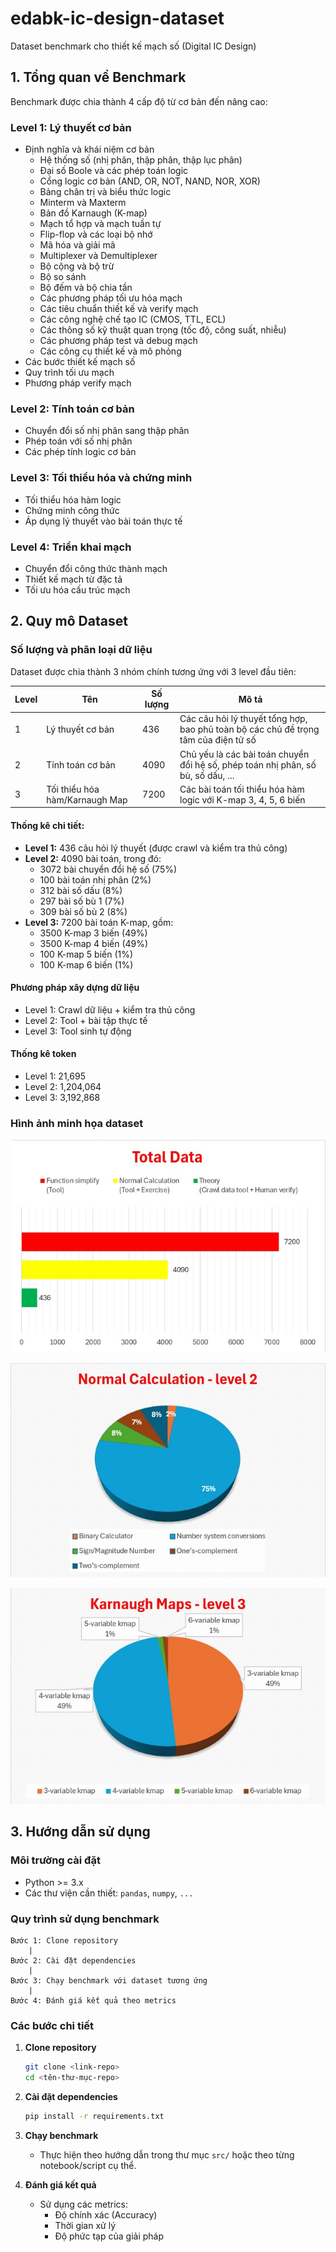 # edabk-ic-design-dataset

Dataset benchmark cho thiết kế mạch số (Digital IC Design)

## 1. Tổng quan về Benchmark

Benchmark được chia thành 4 cấp độ từ cơ bản đến nâng cao:

### Level 1: Lý thuyết cơ bản
- Định nghĩa và khái niệm cơ bản
  + Hệ thống số (nhị phân, thập phân, thập lục phân)
  + Đại số Boole và các phép toán logic
  + Cổng logic cơ bản (AND, OR, NOT, NAND, NOR, XOR)
  + Bảng chân trị và biểu thức logic
  + Minterm và Maxterm
  + Bản đồ Karnaugh (K-map)
  + Mạch tổ hợp và mạch tuần tự
  + Flip-flop và các loại bộ nhớ
  + Mã hóa và giải mã
  + Multiplexer và Demultiplexer
  + Bộ cộng và bộ trừ
  + Bộ so sánh
  + Bộ đếm và bộ chia tần
  + Các phương pháp tối ưu hóa mạch
  + Các tiêu chuẩn thiết kế và verify mạch
  + Các công nghệ chế tạo IC (CMOS, TTL, ECL)
  + Các thông số kỹ thuật quan trọng (tốc độ, công suất, nhiễu)
  + Các phương pháp test và debug mạch
  + Các công cụ thiết kế và mô phỏng
- Các bước thiết kế mạch số
- Quy trình tối ưu mạch
- Phương pháp verify mạch

### Level 2: Tính toán cơ bản
- Chuyển đổi số nhị phân sang thập phân
- Phép toán với số nhị phân
- Các phép tính logic cơ bản

### Level 3: Tối thiểu hóa và chứng minh
- Tối thiểu hóa hàm logic
- Chứng minh công thức
- Áp dụng lý thuyết vào bài toán thực tế

### Level 4: Triển khai mạch
- Chuyển đổi công thức thành mạch
- Thiết kế mạch từ đặc tả
- Tối ưu hóa cấu trúc mạch


## 2. Quy mô Dataset

### Số lượng và phân loại dữ liệu

Dataset được chia thành 3 nhóm chính tương ứng với 3 level đầu tiên:

| Level | Tên | Số lượng | Mô tả |
|-------|-----|----------|-------|
| 1 | Lý thuyết cơ bản | 436 | Các câu hỏi lý thuyết tổng hợp, bao phủ toàn bộ các chủ đề trọng tâm của điện tử số |
| 2 | Tính toán cơ bản | 4090 | Chủ yếu là các bài toán chuyển đổi hệ số, phép toán nhị phân, số bù, số dấu, ... |
| 3 | Tối thiểu hóa hàm/Karnaugh Map | 7200 | Các bài toán tối thiểu hóa hàm logic với K-map 3, 4, 5, 6 biến |

#### Thống kê chi tiết:
- **Level 1:** 436 câu hỏi lý thuyết (được crawl và kiểm tra thủ công)
- **Level 2:** 4090 bài toán, trong đó:
  - 3072 bài chuyển đổi hệ số (75%)
  - 100 bài toán nhị phân (2%)
  - 312 bài số dấu (8%)
  - 297 bài số bù 1 (7%)
  - 309 bài số bù 2 (8%)
- **Level 3:** 7200 bài toán K-map, gồm:
  - 3500 K-map 3 biến (49%)
  - 3500 K-map 4 biến (49%)
  - 100 K-map 5 biến (1%)
  - 100 K-map 6 biến (1%)

#### Phương pháp xây dựng dữ liệu
- Level 1: Crawl dữ liệu + kiểm tra thủ công
- Level 2: Tool + bài tập thực tế
- Level 3: Tool sinh tự động

#### Thống kê token
- Level 1: 21,695
- Level 2: 1,204,064
- Level 3: 3,192,868

### Hình ảnh minh họa dataset

![*Biểu đồ tổng số lượng dữ liệu từng nhóm*](https://github.com/duonggiang156/banchmark-edabk/blob/master/images/total.jpg)


![*Phân bố các dạng bài toán ở Level 2*](https://github.com/duonggiang156/banchmark-edabk/blob/master/images/level2-data.jpg)


![*Phân bố các dạng bài toán ở Level 3*](https://github.com/duonggiang156/banchmark-edabk/blob/master/images/level3-data.jpg)



## 3. Hướng dẫn sử dụng

### Môi trường cài đặt
- Python >= 3.x
- Các thư viện cần thiết: `pandas`, `numpy`, `...`

### Quy trình sử dụng benchmark

```
Bước 1: Clone repository
    |
Bước 2: Cài đặt dependencies
    |
Bước 3: Chạy benchmark với dataset tương ứng
    |
Bước 4: Đánh giá kết quả theo metrics
```

### Các bước chi tiết

1. **Clone repository**
   ```bash
   git clone <link-repo>
   cd <tên-thư-mục-repo>
   ```

2. **Cài đặt dependencies**
   ```bash
   pip install -r requirements.txt
   ```

3. **Chạy benchmark**
   - Thực hiện theo hướng dẫn trong thư mục `src/` hoặc theo từng notebook/script cụ thể.

4. **Đánh giá kết quả**
   - Sử dụng các metrics:
     - Độ chính xác (Accuracy)
     - Thời gian xử lý
     - Độ phức tạp của giải pháp



